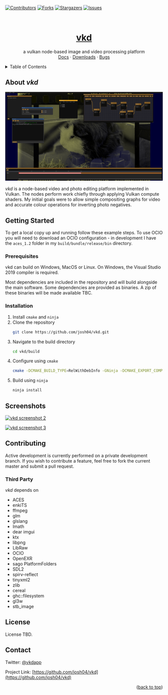 <div id="top"></div>

[![Contributors][contributors-shield]][contributors-url]
[![Forks][forks-shield]][forks-url]
[![Stargazers][stars-shield]][stars-url]
[![Issues][issues-shield]][issues-url]

<br />
<div align="center">
  <!--<a href="https://github.com/josh04/vkd">
    <img src="images/logo.png" alt="Logo" width="80" height="80">
  </a>-->

<h1 align="center"><a href="https://github.com/josh04/vkd">vkd</a></h3>

  <p align="center">
    a vulkan node-based image and video processing platform
    <br />
    <a href="https://github.com/josh04/vkd">Docs</a>
    ·
    <a href="https://github.com/josh04/vkd/releases">Downloads</a>
    ·
    <a href="https://github.com/josh04/vkd/issues">Bugs</a>
  </p>
</div>



<!-- TABLE OF CONTENTS -->
<details>
  <summary>Table of Contents</summary>
  <ol>
    <li>
      <a href="#about-the-project">About *vkd*</a>
      <ul>
        <li><a href="#built-with">Built With</a></li>
      </ul>
    </li>
    <li>
      <a href="#getting-started">Getting Started</a>
      <ul>
        <li><a href="#prerequisites">Prerequisites</a></li>
        <li><a href="#installation">Installation</a></li>
      </ul>
    </li>
    <li><a href="#usage">Usage</a></li>
    <li><a href="#roadmap">Roadmap</a></li>
    <li><a href="#contributing">Contributing</a>
      <ul>
        <li><a href="#built-with">Built With</a></li>
      </ul>
    </li>
    <li><a href="#license">License</a></li>
    <li><a href="#contact">Contact</a></li>
    <!--<li><a href="#acknowledgments">Acknowledgments</a></li>-->
  </ol>
</details>

## About *vkd*

[![vkd screenshot][product-screenshot]](screenshots/vkdcustom.png)

*vkd* is a node-based video and photo editing platform implemented in Vulkan. The nodes perform work chiefly through applying Vulkan compute shaders. My initial goals were to allow simple compositing graphs for video and accurate colour operations for inverting photo negatives.

## Getting Started

To get a local copy up and running follow these example steps. To use OCIO you will need to download an OCIO configuration - in development I have the `aces_1.2` folder in my `build/bundle/release/bin` directory.

### Prerequisites

vkd can build on Windows, MacOS or Linux. On Windows, the Visual Studio 2019 compiler is required.

Most dependencies are included in the repository and will build alongside the main software. Some dependencies are provided as binaries. A zip of these binaries will be made available TBC.

### Installation

1. Install `cmake` and `ninja`
2. Clone the repository
   ```sh
   git clone https://github.com/josh04/vkd.git
   ```
3. Navigate to the build directory
   ```sh
   cd vkd/build
   ```
4. Configure using `cmake`
   ```sh
   cmake -DCMAKE_BUILD_TYPE=RelWithDebInfo -GNinja -DCMAKE_EXPORT_COMPILE_COMMANDS=TRUE ..
   ```
5. Build using `ninja`
   ```sh
   ninja install
   ```

## Screenshots

[![vkd screenshot 2][product-screenshot2]][product-screenshot2]

[![vkd screenshot 3][product-screenshot3]][product-screenshot3]


## Contributing

Active development is currently performed on a private development branch. If you wish to contribute a feature, feel free to fork the current master and submit a pull request.

### Third Party

*vkd* depends on

* ACES
* enkiTS
* ffmpeg
* glm
* glslang
* Imath
* dear imgui
* ktx
* libpng
* LibRaw
* OCIO
* OpenEXR
* sago PlatformFolders
* SDL2
* spirv-reflect
* tinyxml2
* zlib
* cereal
* ghc::filesystem
* gl3w
* stb_image

## License

License TBD.

## Contact

Twitter: [@vkdapp](https://twitter.com/vkdapp)

Project Link: [https://github.com/josh04/vkd](https://github.com/josh04/vkd)

<p align="right">(<a href="#top">back to top</a>)</p>



<!-- ACKNOWLEDGMENTS
## Acknowledgments

* []()
* []()
* []()

<p align="right">(<a href="#top">back to top</a>)</p> -->



<!-- MARKDOWN LINKS & IMAGES -->
<!-- https://www.markdownguide.org/basic-syntax/#reference-style-links -->
[contributors-shield]: https://img.shields.io/github/contributors/josh04/vkd.svg?style=for-the-badge
[contributors-url]: https://github.com/josh04/vkd/contributors
[forks-shield]: https://img.shields.io/github/forks/josh04/vkd.svg?style=for-the-badge
[forks-url]: https://github.com/josh04/vkd/network/members
[stars-shield]: https://img.shields.io/github/stars/josh04/vkd.svg?style=for-the-badge
[stars-url]: https://github.com/josh04/vkd/stargazers
[issues-shield]: https://img.shields.io/github/issues/josh04/vkd.svg?style=for-the-badge
[issues-url]: https://github.com/josh04/vkd/issues
[product-screenshot]: screenshots/vkdcustom.png
[product-screenshot2]: screenshots/ocio2.png
[product-screenshot3]: screenshots/vkd3.png
